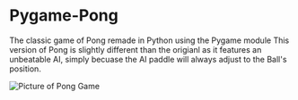# Pygame-Pong
The classic game of Pong remade in Python using the Pygame module
This version of Pong is slightly different than the origianl  as it features an unbeatable AI, simply becuase the AI paddle will always adjust to the Ball's position.

![Picture of Pong Game](https://i.imgur.com/wXlRUU5.png=200x200)
